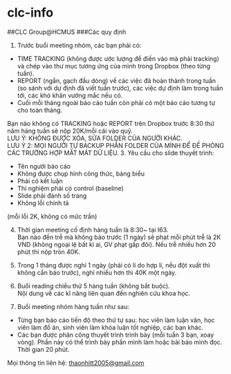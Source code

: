 # clc-info
##CLC Group@HCMUS
###Các quy định

1. Trước buổi meeting nhóm, các bạn phải có:
  - TIME TRACKING (không được ước lượng để điền vào mà phải tracking) và chép vào thư mục tương ứng của mình trong Dropbox (theo từng tuần).
  - REPORT (ngắn, gạch đầu dòng) về các việc đã hoàn thành trong tuần (so sánh với dự định đã viết tuần trước), các việc dự định làm trong tuần tới, các khó khăn vướng mắc nếu có.
  - Cuối mỗi tháng ngoài báo cáo tuần còn phải có một báo cáo tương tự cho toàn tháng. 
  
Bạn nào không có TRACKING hoặc REPORT trên Dropbox trước 8:30 thứ năm hàng tuần sẽ nộp 20K/mỗi cái vào quỹ.  
LƯU Ý: KHÔNG ĐƯỢC XÓA, SỬA FOLDER CỦA NGƯỜI KHÁC.  
LƯU Ý 2: MỌI NGƯỜI TỰ BACKUP PHẦN FOLDER CỦA MÌNH ĐỂ ĐỀ PHÒNG CÁC TRƯỜNG HỢP MẤT MÁT DỮ LIỆU.
3. Yêu cầu cho slide thuyết trình:
  - Tên người báo cáo
  - Không được chụp hình công thức, bảng biểu
  - Phải có kết luận
  - Thí nghiệm phải có control (baseline)
  - Slide phải đánh số trang
  - Không lỗi chính tả 
  
  (mỗi lỗi 2K, không có mức trần)

4. Thời gian meeting cố định hàng tuần là 8:30~ tại I63.  
Bạn nào đến trễ mà không báo trước (1 ngày) sẽ phạt mỗi phút trễ là 2K VND (không ngoại lệ bất kì ai, GV phạt gấp đôi). Nếu trễ nhiều hơn 20 phút thì nộp tròn 40K.

5. Trong 1 tháng được nghỉ 1 ngày (phải có lí do hợp lí, nếu đột xuất thì không cần báo trước), nghỉ nhiều hơn thì 40K một ngày.

6. Buổi reading chiều thứ 5 hàng tuần (không bắt buộc).  
Nội dung về các kĩ năng liên quan đến nghiên cứu khoa học.

7. Buổi meeting nhóm hàng tuần như sau:
  - Từng bạn báo cáo tiến độ theo thứ tự sau: học viên làm luận văn, học viên làm đồ án, sinh viên làm khóa luận tốt nghiệp, các bạn khác.   
  - Các bạn được phân công thuyết trình trình bày (mỗi tuần 3 bạn, xoay vòng). Phần này có thể trình bày phần mình làm hoặc bài báo mình đọc. Thời gian 20 phút.

Mọi thông tin liên hệ: thaonhitt2005@gmail.com

